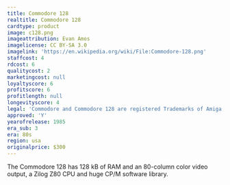 ```yaml
---
title: Commodore 128
realtitle: Commodore 128
cardtype: product
image: c128.png
imageattribution: Evan Amos
imagelicense: CC BY-SA 3.0
imagelink: 'https://en.wikipedia.org/wiki/File:Commodore-128.png'
staffcost: 4
rdcost: 6
qualitycost: 2
marketingcost: null
loyaltyscore: 6
profitscore: 6
profitlength: null
longevityscore: 4
legal: 'Commodore and Commodore 128 are registered Trademarks of Amiga, Inc.'
approved: 'Y'
yearofrelease: 1985
era_sub: 3
era: 80s
region: usa
originalprice: $300
---
```


The Commodore 128 has 128 kB of RAM and an 80-column color video output, a Zilog Z80 CPU and huge CP/M software library.
